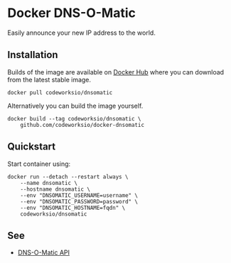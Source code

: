 
Docker DNS-O-Matic
==================

Easily announce your new IP address to the world.

Installation
------------

Builds of the image are available on [Docker Hub](https://hub.docker.com/r/reuc/dnsomatic/) where you can download from the latest stable image.

    docker pull codeworksio/dnsomatic

Alternatively you can build the image yourself.

    docker build --tag codeworksio/dnsomatic \
        github.com/codeworksio/docker-dnsomatic

Quickstart
----------

Start container using:

    docker run --detach --restart always \
        --name dnsomatic \
        --hostname dnsomatic \
        --env "DNSOMATIC_USERNAME=username" \
        --env "DNSOMATIC_PASSWORD=password" \
        --env "DNSOMATIC_HOSTNAME=fqdn" \
        codeworksio/dnsomatic

See
---

* [DNS-O-Matic API](https://www.dnsomatic.com/wiki/api)
